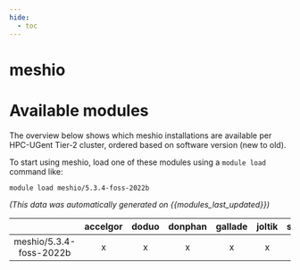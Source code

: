 ```yaml
---
hide:
  - toc
---
```


meshio
======

# Available modules


The overview below shows which meshio installations are available per HPC-UGent Tier-2 cluster, ordered based on software version (new to old).

To start using meshio, load one of these modules using a `module load` command like:

```shell
module load meshio/5.3.4-foss-2022b
```

*(This data was automatically generated on {{modules_last_updated}})*  

| |accelgor|doduo|donphan|gallade|joltik|shinx|skitty|
| :---: | :---: | :---: | :---: | :---: | :---: | :---: | :---: |
|meshio/5.3.4-foss-2022b|x|x|x|x|x|x|x|
